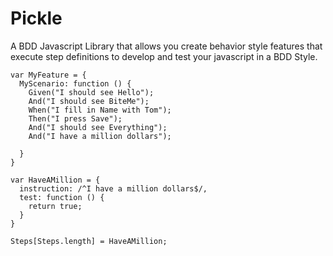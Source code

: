 # Pickle

A BDD Javascript Library that allows you create behavior style features that execute step definitions to develop and test your javascript in a BDD Style.

    var MyFeature = {
      MyScenario: function () {
        Given("I should see Hello");
        And("I should see BiteMe");
        When("I fill in Name with Tom");
        Then("I press Save");
        And("I should see Everything");
        And("I have a million dollars");

      }
    }

    var HaveAMillion = {
      instruction: /^I have a million dollars$/,
      test: function () {
        return true;
      }
    }

    Steps[Steps.length] = HaveAMillion;
    

